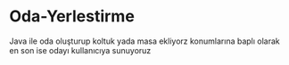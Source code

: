 # Oda-Yerlestirme
Java ile oda oluşturup koltuk yada masa ekliyorz konumlarına baplı olarak en son ise odayı kullanıcıya sunuyoruz
